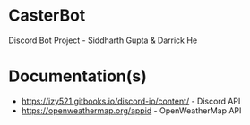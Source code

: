 # CasterBot
Discord Bot Project - Siddharth Gupta & Darrick He

# Documentation(s)
  - https://izy521.gitbooks.io/discord-io/content/ - Discord API
  - https://openweathermap.org/appid - OpenWeatherMap API
